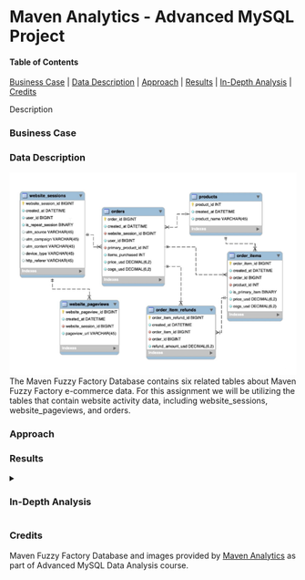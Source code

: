 # Maven Analytics - Advanced MySQL Project



#### Table of Contents
[Business Case](#business-case) | 
[Data Description](#data-description) | 
[Approach](#approach) | 
[Results](#results) | 
[In-Depth Analysis](#in-depth-analysis) | 
[Credits](#credits)

<!-- Insert Banner photo of dashboard -->
Description


### Business Case

### Data Description
<img alt="Fuzzy Factory Database EER Diagram" src="02_Images/maven_fuzzy_db_eer.png">
The Maven Fuzzy Factory Database contains six related tables about Maven Fuzzy Factory e-commerce data. For this assignment we will be utilizing the tables that contain website activity data, including website_sessions, website_pageviews, and orders. 


### Approach

### Results

<details>
  <summary><h3>In-Depth Analysis</h3></summary>
  

  

**1.   Gsearch seems to be the biggest driver of our business. Could you pull monthly trends for Gsearch sessions
and orders so that we can showcase the growth there?**

```
SELECT
    YEAR(ws.created_at) AS yr,
    MONTH(ws.created_at) AS mo,
    COUNT(DISTINCT ws.website_session_id) AS gsearch_sessions,
    COUNT(DISTINCT o.order_id) AS orders,
    COUNT(DISTINCT o.order_id)/COUNT(DISTINCT ws.website_session_id) AS conv_rate
FROM website_sessions AS ws
    LEFT JOIN orders AS o
        ON ws.website_session_id = o.website_session_id
WHERE
    ws.utm_source = 'gsearch'
    AND ws.created_at < '2012-11-27'
GROUP BY 
    yr,
    mo
;
```
<img alt="Query result for question 1" src="02_Images/Question_1.png">
			     
**2. Next, it would be great to see a similar monthly trend for Gsearch, but this time splitting out nonbrand and brand campaigns separately.
I am wondering if brand is picking up at all. If so, this is a good story to tell.**
			     
```
SELECT
    YEAR(ws.created_at) AS yr,
    MONTH(ws.created_at) AS mo,
    COUNT(DISTINCT CASE WHEN utm_campaign = 'nonbrand' THEN ws.website_session_id ELSE NULL END) AS nonbrand_sessions,
    COUNT(DISTINCT CASE WHEN utm_campaign = 'nonbrand' THEN o.order_id ELSE NULL END) AS nonbrand_orders,
    COUNT(DISTINCT CASE WHEN utm_campaign = 'nonbrand' THEN o.order_id ELSE NULL END)/
        COUNT(DISTINCT CASE WHEN utm_campaign = 'nonbrand' THEN ws.website_session_id ELSE NULL END) AS nonbrand_conv_rate,
    COUNT(DISTINCT CASE WHEN utm_campaign = 'brand' THEN ws.website_session_id ELSE NULL END) AS brand_sessions,
    COUNT(DISTINCT CASE WHEN utm_campaign = 'brand' THEN o.order_id ELSE NULL END) AS brand_orders,
    COUNT(DISTINCT CASE WHEN utm_campaign = 'brand' THEN o.order_id ELSE NULL END)/
        COUNT(DISTINCT CASE WHEN utm_campaign = 'brand' THEN ws.website_session_id ELSE NULL END) AS brand_conv_rate
FROM website_sessions AS ws
    LEFT JOIN orders AS o
        ON ws.website_session_id = o.website_session_id
WHERE
    ws.utm_source = 'gsearch'
    AND ws.created_at < '2012-11-27'
GROUP BY 
    yr,
    mo
;
```
<img alt="Query result for question 2" src="02_Images/Question_2.png">	

**3. While we're on Gsearch, could you dive into nonbrand, and pull monthly sessions and orders split by device type?
I want to flex out analytical muscles a little and show the board we really know our traffic sources.**

```
SELECT
    YEAR(ws.created_at) AS yr,
    MONTH(ws.created_at) AS mo,
    COUNT(DISTINCT CASE WHEN device_type = 'desktop' THEN ws.website_session_id ELSE NULL END) AS desktop_sessions,
    COUNT(DISTINCT CASE WHEN device_type = 'desktop' THEN o.order_id ELSE NULL END) AS desktop_orders,
    COUNT(DISTINCT CASE WHEN device_type = 'desktop' THEN o.order_id ELSE NULL END)/
        COUNT(DISTINCT CASE WHEN device_type = 'desktop' THEN ws.website_session_id ELSE NULL END) AS desktop_conv_rate,
    COUNT(DISTINCT CASE WHEN device_type = 'mobile' THEN ws.website_session_id ELSE NULL END) AS mobile_sessions,
    COUNT(DISTINCT CASE WHEN device_type = 'mobile' THEN o.order_id ELSE NULL END) AS mobile_orders,
    COUNT(DISTINCT CASE WHEN device_type = 'mobile' THEN o.order_id ELSE NULL END)/
        COUNT(DISTINCT CASE WHEN device_type = 'mobile' THEN ws.website_session_id ELSE NULL END) AS mobile_conv_rate
FROM website_sessions AS ws
    LEFT JOIN orders AS o
        ON ws.website_session_id = o.website_session_id
WHERE
    ws.utm_source = 'gsearch'
    AND ws.created_at < '2012-11-27'
GROUP BY 
    yr,
    mo
;
```
<img alt="Query result for question 3" src="02_Images/Question_3.png">	

**4. I'm worried that one of our more pessimistic board members may be concerned about the large % of traffic
from Gsearch. Can you pull monthly trends for Gsearch, alongside monthly trends for each of our other channels?**

	
```
SELECT
    YEAR(created_at) AS yr,
    MONTH(created_at) AS mo,
    COUNT(DISTINCT CASE WHEN utm_source = 'gsearch' THEN website_session_id ELSE NULL END) AS gsearch_sessions,
    COUNT(DISTINCT CASE WHEN utm_source = 'bsearch' THEN website_session_id ELSE NULL END) AS bsearch_sessions,
    COUNT(DISTINCT CASE WHEN utm_source IS NULL AND http_referer IS NOT NULL THEN website_session_id ELSE NULL END) AS organic_search_sessions,
    COUNT(DISTINCT CASE WHEN utm_source IS NULL AND http_referer IS NULL THEN website_session_id ELSE NULL END) AS direct_type_sessions
FROM website_sessions
WHERE
    created_at < '2012-11-27'
GROUP BY 
    yr,
    mo
;
```
<img alt="Query result for question 4" src="02_Images/Question_4.png">	

**5. I'd like to tell the story of website performance improvements over the course of the first 8 months.
Could you pull session to order conversion rates, by month?**

```
SELECT
    YEAR(ws.created_at) AS yr,
    MONTH(ws.created_at) AS mo,
    COUNT(DISTINCT ws.website_session_id) AS sessions,
    COUNT(DISTINCT o.order_id) AS orders,
    COUNT(DISTINCT o.order_id)/COUNT(DISTINCT ws.website_session_id) AS conv_rate
FROM website_sessions AS ws
    LEFT JOIN orders AS o
        ON ws.website_session_id = o.website_session_id
WHERE
    ws.created_at < '2012-11-27'
GROUP BY 
    yr,
    mo
;
```
<img alt="Query result for question 5" src="02_Images/Question_5.png">	

**6. For the Gsearch lander test, please estimate the revenue that test earned us.**

This is a multiple step problem. First we need to determine the minimum website pageview id for /lander-1 test page.

```
SELECT
    MIN(website_pageview_id) as min_pv_id
FROM website_pageviews
WHERE
    pageview_url = '/lander-1'
;
```
	

<img alt="Query result for question 6a" src="02_Images/Question_6a.png">

Now we create a temp table for first_pageviews using min_pv_id 23504 as the minimum pageview.

```	
DROP TEMPORARY TABLE IF EXISTS first_pageviews;
CREATE TEMPORARY TABLE first_pageviews
SELECT
    wp.website_session_id,
    MIN(wp.website_pageview_id) as min_pv_id
FROM website_pageviews AS wp
    INNER JOIN website_sessions AS ws
        ON wp.website_session_id = ws.website_session_id
        AND ws.created_at < '2012-07-28'
        AND wp.website_pageview_id > 23504
        AND ws.utm_source = 'gsearch'
        AND ws.utm_campaign = 'nonbrand'
GROUP BY
    wp.website_session_id
;
```
	
<img alt="Query result for question 6b" src="02_Images/Question_6b.png">

Now we will get the lander url (either /home or /lander-1) for each first pageview per website session in a temp table.
```	
CREATE TEMPORARY TABLE landing_pages
SELECT
    fp.website_session_id,
    wp.pageview_url AS landing_page
FROM first_pageviews AS fp
    LEFT JOIN website_pageviews AS wp
        ON fp.website_session_id = wp.website_session_id
WHERE
    wp.pageview_url IN ('/home','/lander-1')
;
```
	
<img alt="Query result for question 6c" src="02_Images/Question_6c.png">
Create a temp table for each landing page linked with orders if any, else no order is null.
	
```
CREATE TEMPORARY TABLE landing_page_w_orders
SELECT
    landing_pages.website_session_id,
    landing_pages.landing_page,
    orders.order_id
FROM landing_pages
    LEFT JOIN orders
        ON landing_pages.website_session_id = orders.website_session_id
;
```
<img alt="Query result for question 6d" src="02_Images/Question_6d.png">
Find the difference between the conversion rates between landing pages.

```	
SELECT
    landing_page,
    COUNT(DISTINCT website_session_id) AS sessions,
    COUNT(DISTINCT order_id) AS orders,
    COUNT(DISTINCT order_id)/COUNT(DISTINCT website_session_id) AS conv_rate
FROM landing_page_w_orders
GROUP BY
    landing_page
;
```
	
<img alt="Query result for question 6e" src="02_Images/Question_6e.png">
The results of 0.0406 - 0.0318 = 0.0088. There is a 0.0088 increase in the conversion rate with the '/lander-1' compared to the '/home' landing page.

Next, we will find the last pageview for Gsearch nonbrand where the traffic was sent to '/home' landing page.
	
```
SELECT
    MAX(ws.website_session_id) AS last_home_pageview,
    MAX(ws.created_at) AS last_date
FROM website_sessions AS ws
    LEFT JOIN website_pageviews AS wp
        ON ws.website_session_id = wp.website_session_id
WHERE
    ws.created_at < '2012-11-27'
    AND utm_source = 'gsearch'
    AND utm_campaign = 'nonbrand'
    AND pageview_url = '/home'
;
```
		       
<img alt="Query result for question 6f" src="02_Images/Question_6f.png">
The last '/home' website session id was 17145. Now we will count sessions since last session '/home' was used.

```
SELECT
    COUNT(website_session_id) AS sessions
FROM website_sessions
WHERE
    created_at < '2012-11-27'
    AND utm_source = 'gsearch'
    AND utm_campaign = 'nonbrand'
    AND website_session_id > 17145
;
```
	
<img alt="Query result for question 6g" src="02_Images/Question_6g.png">
22,972 sessions since '/home' landing page was last used. With an 0.0088 increase in the conversion rate that equates to approximately 202 additional orders
since '/home' replacement on '2012-07-29'.

7. For the landing page test you analyzed previously, it would be great to show a full conversions funnel
from each of the two orders. You can use the same time period you analyzed last time (Jun 19-Jul 28).

-- This query will add a flag = 1 for the page viewed
```
SELECT
    ws.website_session_id,
    wp.pageview_url,
    wp.created_at,
    CASE WHEN pageview_url = '/home' THEN 1 ELSE 0 END AS home_page,
    CASE WHEN pageview_url = '/lander-1' THEN 1 ELSE 0 END AS lander1_page,
    CASE WHEN pageview_url = '/products' THEN 1 ELSE 0 END AS products_page,
    CASE WHEN pageview_url = '/the-original-mr-fuzzy' THEN 1 ELSE 0 END AS mrfuzzy_page,
    CASE WHEN pageview_url = '/cart' THEN 1 ELSE 0 END AS cart_page,
    CASE WHEN pageview_url = '/shipping' THEN 1 ELSE 0 END AS shipping_page,
    CASE WHEN pageview_url = '/billing' THEN 1 ELSE 0 END AS billing_page,
    CASE WHEN pageview_url = '/thank-you-for-your-order' THEN 1 ELSE 0 END AS thankyou_page
FROM website_sessions AS ws
    LEFT JOIN website_pageviews AS wp
        ON ws.website_session_id = wp.website_session_id
WHERE
    ws.created_at > '2012-06-19'
    AND ws.created_at < '2012-07-28'
    AND utm_source = 'gsearch'
    AND utm_campaign = 'nonbrand'
ORDER BY
    ws.website_session_id,
    wp.pageview_url
;
```
			   
<img alt="Query result for question 7a" src="02_Images/Question_7a.png">
Using the above query as a subquery in the following query will give us the pages viewed
at the website session level
	
```			   
CREATE TEMPORARY TABLE session_level_funnels
SELECT
    website_session_id,
    MAX(home_page) AS home_page_start,
    MAX(lander1_page) AS lander1_page_start,
    MAX(products_page) AS products_made_it,
    MAX(mrfuzzy_page) AS mrfuzzy_made_it,
    MAX(cart_page) AS cart_made_it,
    MAX(shipping_page) AS shipping_made_it,
    MAX(billing_page) AS billing_made_it,
    MAX(thankyou_page) AS thankyou_made_it
FROM (
    SELECT
        ws.website_session_id,
        wp.pageview_url,
        wp.created_at,
        CASE WHEN pageview_url = '/home' THEN 1 ELSE 0 END AS home_page,
        CASE WHEN pageview_url = '/lander-1' THEN 1 ELSE 0 END AS lander1_page,
        CASE WHEN pageview_url = '/products' THEN 1 ELSE 0 END AS products_page,
        CASE WHEN pageview_url = '/the-original-mr-fuzzy' THEN 1 ELSE 0 END AS mrfuzzy_page,
        CASE WHEN pageview_url = '/cart' THEN 1 ELSE 0 END AS cart_page,
        CASE WHEN pageview_url = '/shipping' THEN 1 ELSE 0 END AS shipping_page,
        CASE WHEN pageview_url = '/billing' THEN 1 ELSE 0 END AS billing_page,
        CASE WHEN pageview_url = '/thank-you-for-your-order' THEN 1 ELSE 0 END AS thankyou_page
    FROM website_sessions AS ws
        LEFT JOIN website_pageviews AS wp
	        ON ws.website_session_id = wp.website_session_id
    WHERE
        ws.created_at > '2012-06-19'
        AND ws.created_at < '2012-07-28'
        AND utm_source = 'gsearch'
        AND utm_campaign = 'nonbrand'
    ORDER BY
        ws.website_session_id,
        wp.pageview_url
) AS pageview_level
GROUP BY
    website_session_id
;
```
			       
<img alt="Query result for question 7b" src="02_Images/Question_7b.png">
Determine the sessions per funnel segment for each landing page
	
```			   
SELECT
    CASE
        WHEN home_page_start = 1 THEN '/home'
        WHEN lander1_page_start = 1 THEN '/lander-1'
        ELSE 'oops - check the code'
    END AS landing_page,
    COUNT(DISTINCT website_session_id) AS sessions,
    COUNT(DISTINCT CASE WHEN products_made_it = 1 THEN website_session_id ELSE NULL END) AS to_products,
    COUNT(DISTINCT CASE WHEN mrfuzzy_made_it = 1 THEN website_session_id ELSE NULL END) AS to_mrfuzzy,
    COUNT(DISTINCT CASE WHEN cart_made_it = 1 THEN website_session_id ELSE NULL END) AS to_cart,
    COUNT(DISTINCT CASE WHEN shipping_made_it = 1 THEN website_session_id ELSE NULL END) AS to_shipping,
    COUNT(DISTINCT CASE WHEN billing_made_it = 1 THEN website_session_id ELSE NULL END) AS to_billing,
    COUNT(DISTINCT CASE WHEN thankyou_made_it = 1 THEN website_session_id ELSE NULL END) AS to_thankyou
FROM session_level_funnels
GROUP BY
    landing_page
;
```
	
<img alt="Query result for question 7c" src="02_Images/Question_7c.png">
-- Determine the clickthrough rate per funnel segment for each landing page
	
```			   
SELECT
    CASE
        WHEN home_page_start = 1 THEN '/home'
        WHEN lander1_page_start = 1 THEN '/lander-1'
        ELSE 'oops - check the code'
    END AS landing_page,
    COUNT(DISTINCT website_session_id) AS sessions,
    COUNT(DISTINCT CASE WHEN products_made_it = 1 THEN website_session_id ELSE NULL END)/
        COUNT(DISTINCT website_session_id) AS lander_click_rate,
    COUNT(DISTINCT CASE WHEN mrfuzzy_made_it = 1 THEN website_session_id ELSE NULL END)/
        COUNT(DISTINCT CASE WHEN products_made_it = 1 THEN website_session_id ELSE NULL END) AS products_click_rate,
    COUNT(DISTINCT CASE WHEN cart_made_it = 1 THEN website_session_id ELSE NULL END)/
        COUNT(DISTINCT CASE WHEN mrfuzzy_made_it = 1 THEN website_session_id ELSE NULL END) AS mrfuzzy_click_rate,
    COUNT(DISTINCT CASE WHEN shipping_made_it = 1 THEN website_session_id ELSE NULL END)/
        COUNT(DISTINCT CASE WHEN cart_made_it = 1 THEN website_session_id ELSE NULL END) AS cart_click_rate,
    COUNT(DISTINCT CASE WHEN billing_made_it = 1 THEN website_session_id ELSE NULL END)/
        COUNT(DISTINCT CASE WHEN shipping_made_it = 1 THEN website_session_id ELSE NULL END) AS shipping_click_rate,
    COUNT(DISTINCT CASE WHEN thankyou_made_it = 1 THEN website_session_id ELSE NULL END)/
        COUNT(DISTINCT CASE WHEN billing_made_it = 1 THEN website_session_id ELSE NULL END) AS billing_click_rate
FROM session_level_funnels
GROUP BY
    landing_page
;
```
	
<img alt="Query result for question 7d" src="02_Images/Question_7d.png">

**8. I'd love for you to quantify the impact of our billing test, as well. Please analyze the lift
generated from the test (SEP 10 - NOV 10), in terms of revenue per billing page session, and then pull
the number of billing page sessions for the past month to understand monthly impact.**

```
SELECT
    billing_version,
    COUNT(DISTINCT website_session_id) AS sessions,
    SUM(price_usd)/COUNT(DISTINCT website_session_id) AS revenue_per_billing_version
FROM (
    SELECT
        wp.website_session_id,
        wp.pageview_url AS billing_version,
        o.order_id,
        o.price_usd
    FROM website_pageviews AS wp
        LEFT JOIN orders AS o
            ON wp.website_session_id = o.website_session_id
    WHERE
        wp.created_at > '2012-09-10'
        AND wp.created_at < '2012-11-10'
        AND wp.pageview_url IN ('/billing', '/billing-2')
) AS pageview_w_order_info
GROUP BY
    billing_version
;
```
<img alt="Query result for question 8a" src="02_Images/Question_8a.png">
/billing    = $22.83 per billing page seen
/billing-2  = $31.34 per billing page seen
Increase of    $8.51 per billing page seen


Next determine how many session in the past month
```
SELECT
    COUNT(website_session_id) AS sessions
FROM website_pageviews
WHERE
    pageview_url IN ('/billing','/billing-2')
    AND created_at > '2012-10-27'
    AND created_at < '2012-11-27'
;
```
		      
<img alt="Query result for question 8b" src="02_Images/Question_8b.png">
1,193 sessions in the past month
Increase of $8.51 per billing page seen
Approximate increase of $10,152 over the past month 
  </details>
  
 ### Credits
Maven Fuzzy Factory Database and images provided by [Maven Analytics](http://www.mavenanalytics.io) as part of Advanced MySQL Data Analysis course.
